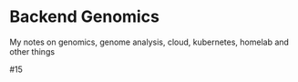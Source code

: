# Backend Genomics 
My notes on genomics, genome analysis, cloud, kubernetes, homelab and other things

#15
